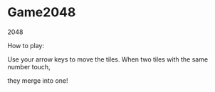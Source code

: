 # Game2048
2048

 How to play: 
 
 Use your arrow keys to move the tiles. When two tiles with the same number touch, 
 
 they merge into one! 



